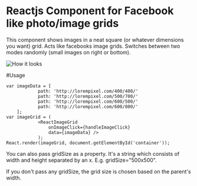 Reactjs Component for Facebook like photo/image grids
=====================================================

This component shows images in a neat square (or whatever dimensions you want) grid. Acts like facebooks image grids. Switches between two modes randomly (small images on right or bottom).

![How it looks](https://www.flickr.com/photos/mukeshsoni/15736005117/ "How it looks")

#Usage
```
var imageData = [
            path: 'http://lorempixel.com/400/400/'
            path: 'http://lorempixel.com/500/700/'
            path: 'http://lorempixel.com/600/500/'
            path: 'http://lorempixel.com/600/800/'
    ];
var imageGrid = (
            <ReactImageGrid
                onImageClick={handleImageClick}
                data={imageData} />
            );
React.render(imageGrid, document.getElementById('container'));
```

You can also pass gridSize as a property. It's a string which consists of width and height separated by an x. E.g. gridSize="500x500".

If you don't pass any gridSize, the grid size is chosen based on the parent's width.

